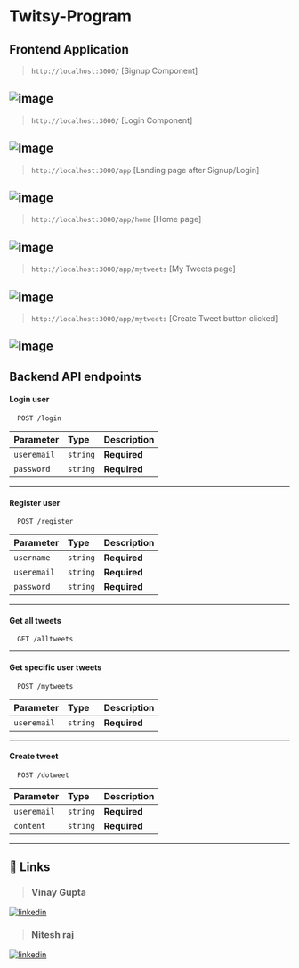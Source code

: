 # Twitsy-Program

## Frontend Application
> `http://localhost:3000/` [Signup Component]

![image](https://user-images.githubusercontent.com/91736791/236663938-842889ab-d614-4dab-b86b-5c50a70c9829.png)
---
> `http://localhost:3000/` [Login Component]

![image](https://user-images.githubusercontent.com/91736791/236735160-251968b6-92f0-448e-8806-7573f0fb7113.png)
---
> `http://localhost:3000/app` [Landing page after Signup/Login]

![image](https://user-images.githubusercontent.com/91736791/236735296-f6861654-80c5-4eb3-b4e9-01cc91007e78.png)
---
> `http://localhost:3000/app/home` [Home page]

![image](https://user-images.githubusercontent.com/91736791/236664303-8f85a8fd-34fc-443c-a2da-18d7130647fe.png)
---
> `http://localhost:3000/app/mytweets` [My Tweets page]

![image](https://user-images.githubusercontent.com/91736791/236664325-2b10350c-90da-4e26-be6e-e457b6983520.png)
---
> `http://localhost:3000/app/mytweets` [Create Tweet button clicked]

![image](https://user-images.githubusercontent.com/91736791/236664240-e940ff42-0522-45ca-ad11-52738f6a5bc1.png)
---

## Backend API endpoints

#### Login user

```
  POST /login
```

| Parameter | Type     | Description         |
| :-------- | :------- | :------------------ |
| `useremail` | `string` | **Required** |
| `password`  | `string` | **Required** |

---
#### Register user

```
  POST /register
```

| Parameter | Type     | Description       |
| :-------- | :------- | :---------------- |
| `username` | `string` | **Required** |
| `useremail`| `string` | **Required** |
| `password `| `string` | **Required** |

---
#### Get all tweets

```
  GET /alltweets
```
---
#### Get specific user tweets

```
  POST /mytweets
```

| Parameter | Type     | Description       |
| :-------- | :------- | :---------------- |
| `useremail`| `string` | **Required** |

---
#### Create tweet

```
  POST /dotweet
```

| Parameter | Type     | Description       |
| :-------- | :------- | :---------------- |
| `useremail`| `string` | **Required** |
| `content`  | `string` | **Required** |

---

## 🔗 Links

>###  Vinay Gupta
[![linkedin](https://img.shields.io/badge/linkedin-0A66C2?style=for-the-badge&logo=linkedin&logoColor=white)](https://www.linkedin.com/in/vinaygupta777/)

>###  Nitesh raj
[![linkedin](https://img.shields.io/badge/linkedin-0A66C2?style=for-the-badge&logo=linkedin&logoColor=white)](https://www.linkedin.com/in/raj-nitesh/)


